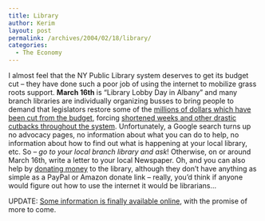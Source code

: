 ```yaml
---
title: Library
author: Kerim
layout: post
permalink: /archives/2004/02/18/library/
categories:
  - The Economy
---
```

I almost feel that the NY Public Library system deserves to get its budget cut &#8211; they have done such a poor job of using the internet to mobilize grass roots support. **March 16th** is &#8220;Library Lobby Day in Albany&#8221; and many branch libraries are individually organizing busses to bring people to demand that legislators restore some of the <a href="http://www.nypl.org/press/needs.htm" onclick="_gaq.push(['_trackEvent', 'outbound-article', 'http://www.nypl.org/press/needs.htm', 'millions of dollars which have been cut from the budget']);" >millions of dollars which have been cut from the budget</a>, forcing <a href="http://www.nydailynews.com/front/story/104404p-94461c.html" onclick="_gaq.push(['_trackEvent', 'outbound-article', 'http://www.nydailynews.com/front/story/104404p-94461c.html', 'shortened weeks and other drastic cutbacks throughout the system']);" >shortened weeks and other drastic cutbacks throughout the system</a>. Unfortunately, a Google search turns up no advocacy pages, no information about what you can do to help, no information about how to find out what is happening at your local library, etc. So &#8211; *go to your local branch library and ask*! Otherwise, on or around March 16th, write a letter to your local Newspaper. Oh, and you can also help by <a href="https://www2.nypl.org/support/index.htm" onclick="_gaq.push(['_trackEvent', 'outbound-article', 'https://www2.nypl.org/support/index.htm', 'donating money']);" >donating money</a> to the library, although they don&#8217;t have anything as simple as a PayPal or Amazon donate link &#8211; really, you&#8217;d think if anyone would figure out how to use the internet it would be librarians&#8230;

UPDATE: <a href="http://www.nyla.org/index.php?page_id=148" onclick="_gaq.push(['_trackEvent', 'outbound-article', 'http://www.nyla.org/index.php?page_id=148', 'Some information is finally available online']);" >Some information is finally available online</a>, with the promise of more to come.

